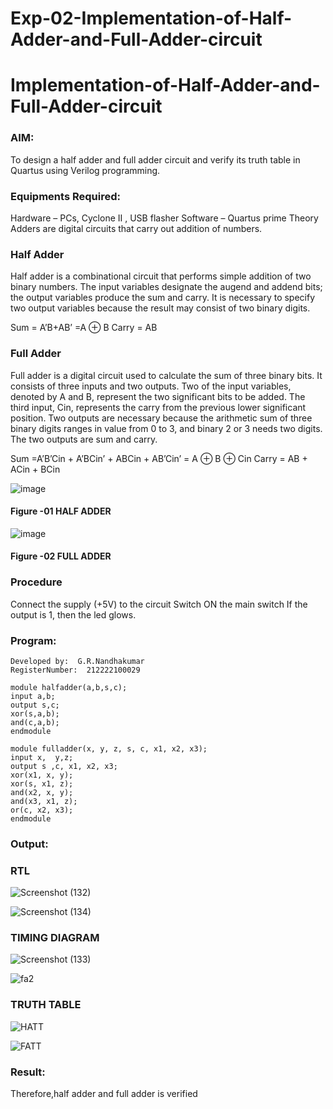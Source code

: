 # Exp-02-Implementation-of-Half-Adder-and-Full-Adder-circuit

# Implementation-of-Half-Adder-and-Full-Adder-circuit
### AIM:
To design a half adder and full adder circuit and verify its truth table in Quartus using Verilog programming.

### Equipments Required:
Hardware – PCs, Cyclone II , USB flasher
Software – Quartus prime
Theory
Adders are digital circuits that carry out addition of numbers.

### Half Adder
Half adder is a combinational circuit that performs simple addition of two binary numbers. The input variables designate the augend and addend bits; the output variables produce the sum and carry. It is necessary to specify two output variables because the result may consist of two binary digits.

Sum = A’B+AB’ =A ⊕ B Carry = AB

### Full Adder
Full adder is a digital circuit used to calculate the sum of three binary bits. It consists of three inputs and two outputs. Two of the input variables, denoted by A and B, represent the two significant bits to be added. The third input, Cin, represents the carry from the previous lower significant position. Two outputs are necessary because the arithmetic sum of three binary digits ranges in value from 0 to 3, and binary 2 or 3 needs two digits. The two outputs are sum and carry.

Sum =A’B’Cin + A’BCin’ + ABCin + AB’Cin’ = A ⊕ B ⊕ Cin Carry = AB + ACin + BCin

 ![image](https://user-images.githubusercontent.com/36288975/163552156-a13e5a56-c638-4110-97d9-8896907c8d25.png)

#### Figure -01 HALF ADDER 


![image](https://user-images.githubusercontent.com/36288975/163552057-b3547877-6d07-45b4-b7e0-bcfebfad9e1d.png)

#### Figure -02 FULL ADDER 

### Procedure

Connect the supply (+5V) to the circuit
Switch ON the main switch
If the output is 1, then the led glows.

### Program:
```
Developed by:  G.R.Nandhakumar
RegisterNumber:  212222100029

module halfadder(a,b,s,c);
input a,b;
output s,c;
xor(s,a,b);
and(c,a,b);
endmodule

module fulladder(x, y, z, s, c, x1, x2, x3);
input x,  y,z;
output s ,c, x1, x2, x3;
xor(x1, x, y);
xor(s, x1, z);
and(x2, x, y);
and(x3, x1, z);
or(c, x2, x3);
endmodule
``` 

### Output:
### RTL
![Screenshot (132)](https://github.com/Nandhakumar1313/Exp-02-Implementation-of-Half-Adder-and-Full-Adder-circuit/assets/120230694/5d4c1e9d-2a74-4775-bb68-da01be3ff68c)

![Screenshot (134)](https://github.com/Nandhakumar1313/Exp-02-Implementation-of-Half-Adder-and-Full-Adder-circuit/assets/120230694/3977fc89-361c-4dae-9939-99294b8f90a5)

### TIMING DIAGRAM
![Screenshot (133)](https://github.com/Nandhakumar1313/Exp-02-Implementation-of-Half-Adder-and-Full-Adder-circuit/assets/120230694/37c66220-2cdd-4bba-b6b8-c0d7bcb57630)

![fa2](https://user-images.githubusercontent.com/120230694/232974277-8ef8c5d2-e1ec-4d1b-ab83-a85774291c6c.png)


### TRUTH TABLE
![HATT](https://user-images.githubusercontent.com/120230694/232974001-fa1b8da2-6f84-40ff-85fb-5aede743b1ac.png)

![FATT](https://user-images.githubusercontent.com/120230694/232974057-2c138d98-5e3b-41a9-ab0a-24efd60dcb70.png)


### Result:
Therefore,half adder and full adder is verified
